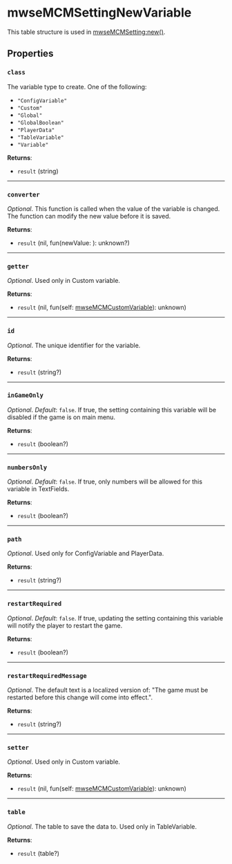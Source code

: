 # mwseMCMSettingNewVariable
<div class="search_terms" style="display: none">mwsemcmsettingnewvariable</div>

<!---
	This file is autogenerated. Do not edit this file manually. Your changes will be ignored.
	More information: https://github.com/MWSE/MWSE/tree/master/docs
-->

This table structure is used in [mwseMCMSetting:new()](./mwseMCMSetting.md#new).

## Properties

### `class`
<div class="search_terms" style="display: none">class</div>

The variable type to create. One of the following:

- `"ConfigVariable"`
- `"Custom"`
- `"Global"`
- `"GlobalBoolean"`
- `"PlayerData"`
- `"TableVariable"`
- `"Variable"`

**Returns**:

* `result` (string)

***

### `converter`
<div class="search_terms" style="display: none">converter</div>

*Optional*. This function is called when the value of the variable is changed. The function can modify the new value before it is saved.

**Returns**:

* `result` (nil, fun(newValue: ): unknown?)

***

### `getter`
<div class="search_terms" style="display: none">getter, ter</div>

*Optional*. Used only in Custom variable.

**Returns**:

* `result` (nil, fun(self: [mwseMCMCustomVariable](../types/mwseMCMCustomVariable.md)): unknown)

***

### `id`
<div class="search_terms" style="display: none">id</div>

*Optional*. The unique identifier for the variable.

**Returns**:

* `result` (string?)

***

### `inGameOnly`
<div class="search_terms" style="display: none">ingameonly</div>

*Optional*. *Default*: `false`. If true, the setting containing this variable will be disabled if the game is on main menu.

**Returns**:

* `result` (boolean?)

***

### `numbersOnly`
<div class="search_terms" style="display: none">numbersonly</div>

*Optional*. *Default*: `false`. If true, only numbers will be allowed for this variable in TextFields.

**Returns**:

* `result` (boolean?)

***

### `path`
<div class="search_terms" style="display: none">path</div>

*Optional*. Used only for ConfigVariable and PlayerData.

**Returns**:

* `result` (string?)

***

### `restartRequired`
<div class="search_terms" style="display: none">restartrequired</div>

*Optional*. *Default*: `false`. If true, updating the setting containing this variable will notify the player to restart the game.

**Returns**:

* `result` (boolean?)

***

### `restartRequiredMessage`
<div class="search_terms" style="display: none">restartrequiredmessage</div>

*Optional*. The default text is a localized version of: "The game must be restarted before this change will come into effect.".

**Returns**:

* `result` (string?)

***

### `setter`
<div class="search_terms" style="display: none">setter, ter</div>

*Optional*. Used only in Custom variable.

**Returns**:

* `result` (nil, fun(self: [mwseMCMCustomVariable](../types/mwseMCMCustomVariable.md)): unknown)

***

### `table`
<div class="search_terms" style="display: none">table</div>

*Optional*. The table to save the data to. Used only in TableVariable.

**Returns**:

* `result` (table?)

